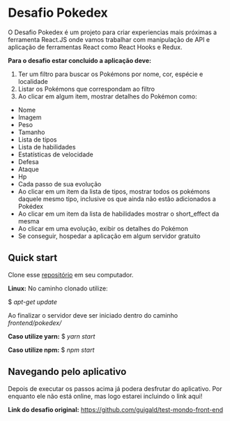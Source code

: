 # Desafio Pokedex

O Desafio Pokedex é um projeto para criar experiencias mais próximas a ferramenta React.JS onde vamos trabalhar com manipulação de API e aplicação de ferramentas React como React Hooks e Redux.

**Para o desafio estar concluido a aplicação deve:**

1. Ter um filtro para buscar os Pokémons por nome, cor, espécie e localidade
2. Listar os Pokémons que correspondam ao filtro
3. Ao clicar em algum item, mostrar detalhes do Pokémon como:
* Nome
* Imagem
* Peso
* Tamanho
* Lista de tipos
* Lista de habilidades
* Estatísticas de velocidade
* Defesa
* Ataque
* Hp
* Cada passo de sua evolução
* Ao clicar em um item da lista de tipos, mostrar todos os pokémons daquele mesmo tipo, inclusive os que ainda não estão adicionados a Pokédex
* Ao clicar em um item da lista de habilidades mostrar o short_effect da mesma
* Ao clicar em uma evolução, exibir os detalhes do Pokémon
* Se conseguir, hospedar a aplicação em algum servidor gratuito

## **Quick start**

Clone esse [repositório](https://github.com/VitorPiovezan/Desafio_Pokedex.git) em seu computador.

**Linux:** No caminho clonado utilize:

$ *apt-get update*

Ao finalizar o servidor deve ser iniciado dentro do caminho *frontend/pokedex/*

**Caso utilize yarn:** $ *yarn start*

**Caso utilize npm:** $ *npm start*

## **Navegando pelo aplicativo**

Depois de executar os passos acima já podera desfrutar do aplicativo. Por enquanto ele não está online, mas logo estarei incluindo o link aqui!

**Link do desafio original:** https://github.com/guigald/test-mondo-front-end
